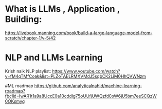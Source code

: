 # What is LLMs , Application , Building:
https://livebook.manning.com/book/build-a-large-language-model-from-scratch/chapter-1/v-5/42
# NLP and LLMs Learning 
Krish naik NLP playlist: https://www.youtube.com/watch?v=fM4qTMfCoak&list=PLZoTAELRMXVMdJ5sqbCK2LiM0HhQVWNzm

#ML roadmap
https://github.com/analyticalnahid/machine-learning-roadmap?fbclid=IwAR1t1a9a8UccE0a10cddIg75oUUfjUWQzfd0oW6jU5bm7eeSCQzW0OKsmyg
